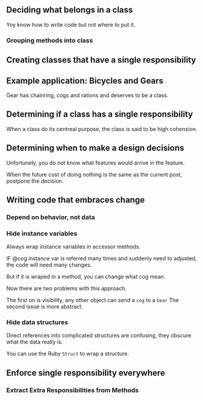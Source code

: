 ## Deciding what belongs in a class

Yoy know how to write code but not where to put it.

### Grouping methods into class

## Creating classes that have a single responsibility

## Example application: Bicycles and Gears

Gear has chainring, cogs and rations and deserves to be a class.

## Determining if a class has a single responsibility

When a class do its centreal purpose, the class is said to be high cohension.

## Determining when to make a design decisions

Unfortunely, you do not know what features would arrive in the feature.

When the future cost of doing nothing is the same as the current post, postpone
the decision.

## Writing code that embraces change

### Depend on behavior, not data

### Hide instance variables

Always wrap instance variables in accessor methods.

IF @cog instance var is referred many times and suddenly need to adjusted,
the code will need many changes.

But if it is wraped in a method, you can change what cog mean.

Now there are two problems with this approach.

The first on is visibility, any other object can send a `cog` to a `Gear`
The second issue is more abstract.

### Hide data structures

Direct references into complicated structures are confusing, they obscure what the data really is.

You can use the Ruby `Struct` to wrap a structure.

## Enforce single responsibility everywhere

### Extract Extra Responsibilities from Methods


